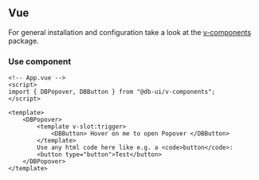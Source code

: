 ## Vue

For general installation and configuration take a look at
the [v-components](https://www.npmjs.com/package/@db-ui/v-components) package.

### Use component

```vue App.vue
<!-- App.vue -->
<script>
import { DBPopover, DBButton } from "@db-ui/v-components";
</script>

<template>
	<DBPopover>
		<template v-slot:trigger>
			<DBButton> Hover on me to open Popover </DBButton>
		</template>
		Use any html code here like e.g. a <code>button</code>:
		<button type="button">Test</button>
	</DBPopover>
</template>
```
